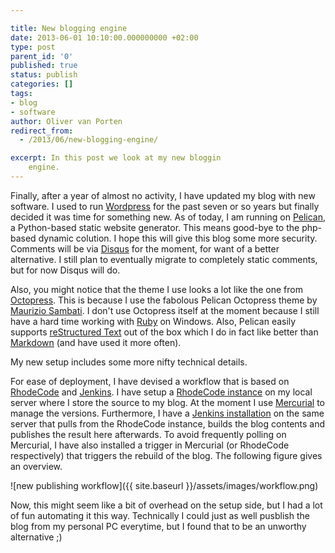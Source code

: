 ```yaml
---

title: New blogging engine
date: 2013-06-01 10:10:00.000000000 +02:00
type: post
parent_id: '0'
published: true
status: publish
categories: []
tags:
- blog
- software
author: Oliver van Porten
redirect_from:
  - /2013/06/new-blogging-engine/

excerpt: In this post we look at my new bloggin
    engine.
---
```

Finally, after a year of almost no activity, I have updated my blog with new software. I used to run [Wordpress](http://www.wordpress.org) for the past seven or so years but finally decided it was time for something new. As of today, I am running on [Pelican](http://blog.getpelican.com/), a Python-based static website generator. This means good-bye to the php-based dynamic colution. I hope this will give this blog some more security. Comments will be via [Disqus](http://www.disqus.com) for the moment, for want of a better alternative. I still plan to eventually migrate to completely static comments, but for now Disqus will do.

Also, you might notice that the theme I use looks a lot like the one from [Octopress](http://octopress.org/). This is because I use the fabolous Pelican Octopress theme by [Maurizio Sambati](http://blogs.skicelab.com/maurizio/). I don't use Octopress itself at the moment because I still have a hard time working with [Ruby](http://www.ruby-lang.org/) on Windows. Also, Pelican easily supports [reStructured Text](http://docutils.sourceforge.net/docs/ref/rst/restructuredtext.html) out of the box which I do in fact like better than [Markdown](http://daringfireball.net/projects/markdown/) (and have used it more often).

My new setup includes some more nifty technical details.

For ease of deployment, I have devised a workflow that is based on [RhodeCode](http://rhodecode.org/) and [Jenkins](http://jenkins-ci.org/). I have setup a [RhodeCode instance](http://rc.van-porten.de) on my local server where I store the source to my blog. At the moment I use [Mercurial](http://mercurial.selenic.com/) to manage the versions. Furthermore, I have a [Jenkins installation](http://ci.van-porten.de/) on the same server that pulls from the RhodeCode instance, builds the blog contents and publishes the result here afterwards. To avoid frequently polling on Mercurial, I have also installed a trigger in Mercurial (or RhodeCode respectively) that triggers the rebuild of the blog. The following figure gives an overview.

![new publishing workflow]({{ site.baseurl }}/assets/images/workflow.png)

Now, this might seem like a bit of overhead on the setup side, but I had a lot of fun automating it this way. Technically I could just as well pusblish the blog from my personal PC everytime, but I found that to be an unworthy alternative ;)